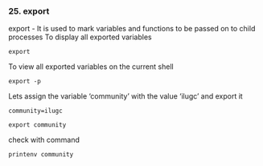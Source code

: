 ### 25. export
export - It is used to mark variables and functions to be
passed on to child processes
To display all exported variables
```
export
```
To view all exported variables on the current shell
```
export -p
```
Lets assign the variable ‘community’ with the value ‘ilugc’
and export it
```
community=ilugc
```
```
export community
```
check with command
```
printenv community
```

